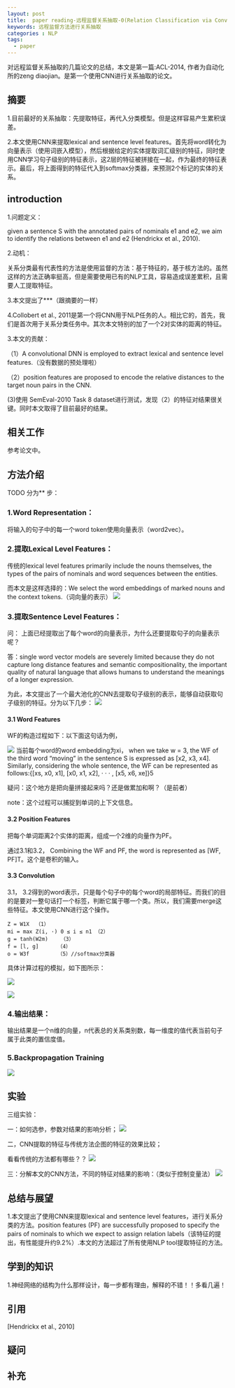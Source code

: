 ```yaml
---
layout: post
title:  paper reading-远程监督关系抽取-0(Relation Classification via Convolutional Deep Neural Network)
keywords: 远程监督方法进行关系抽取
categories : NLP
tags:
  - paper
---
```



对远程监督关系抽取的几篇论文的总结，本文是第一篇:ACL-2014, 作者为自动化所的zeng diaojian。是第一个使用CNN进行关系抽取的论文。


## 摘要
1.目前最好的关系抽取：先提取特征，再代入分类模型。但是这样容易产生累积误差。

2.本文使用CNN来提取lexical and sentence level features。首先将word转化为向量表示（使用词嵌入模型），然后根据给定的实体提取词汇级别的特征，同时使用CNN学习句子级别的特征表示，这2层的特征被拼接在一起，作为最终的特征表示。最后，将上面得到的特征代入到softmax分类器，来预测2个标记的实体的关系。


## introduction
1.问题定义：

given a sentence S with the annotated pairs of nominals e1 and e2, we aim
to identify the relations between e1 and e2 (Hendrickx et al., 2010).

2.动机：

关系分类最有代表性的方法是使用监督的方法：基于特征的，基于核方法的。虽然这样的方法正确率挺高，但是需要使用已有的NLP工具，容易造成误差累积，且需要人工提取特征。

3.本文提出了***（跟摘要的一样）

4.Collobert et al., 2011是第一个将CNN用于NLP任务的人。相比它的，首先，我们是首次用于关系分类任务中。其次本文特别的加了一个2对实体的距离的特征。

3.本文的贡献：

（1）A convolutional DNN is employed to extract lexical and sentence level features.（没有数据的预处理啦）

（2）position features are proposed to encode the relative distances to the target noun pairs in the CNN.

 (3)使用 SemEval-2010 Task 8 dataset进行测试，发现（2）的特征对结果很关键。同时本文取得了目前最好的结果。

## 相关工作

参考论文中。

## 方法介绍

TODO
分为** 步：

### 1.Word Representation：

将输入的句子中的每一个word token使用向量表示（word2vec）。

### 2.提取Lexical Level Features：

传统的lexical level features primarily include the nouns themselves, the types of the pairs of nominals and word sequences between the entities.

而本文是这样选择的：We select the word embeddings of marked nouns and the context tokens.（词向量的表示）
![](/images/NLP/CNN-4.png)

### 3.提取Sentence Level Features：

问： 上面已经提取出了每个word的向量表示，为什么还要提取句子的向量表示呢？

答：single word vector models are severely limited because they do not capture long distance features and semantic compositionality, the important quality of natural language that allows humans to understand the meanings
of a longer expression.

为此，本文提出了一个最大池化的CNN去提取句子级别的表示，能够自动获取句子级别的特征。分为以下几步：
![](/images/NLP/CNN-5.png)

#### 3.1 Word Features

WF的构造过程如下：以下面这句话为例，

![](/images/NLP/CNN-6.png)
当前每个word的word embedding为xi， when we take w = 3, the WF of the third word “moving”
in the sentence S is expressed as [x2, x3, x4]. Similarly, considering the whole sentence, the WF can be
represented as follows:{[xs, x0, x1], [x0, x1, x2], · · · , [x5, x6, xe]}5

疑问：这个地方是把向量拼接起来吗？还是做累加和啊？（是前者）

note：这个过程可以捕捉到单词的上下文信息。

#### 3.2 Position Features

把每个单词距离2个实体的距离，组成一个2维的向量作为PF。

通过3.1和3.2， Combining the WF and PF, the word is represented as [WF, PF]T。这个是卷积的输入。

#### 3.3 Convolution

3.1， 3.2得到的word表示，只是每个句子中的每个word的局部特征。而我们的目的是要对一整句话打一个标签，判断它属于哪一个类。所以，我们需要merge这些特征。本文使用CNN进行这个操作。


  	Z = W1X  （1）
  	mi = max Z(i, ·) 0 ≤ i ≤ n1 （2）
  	g = tanh(W2m)    （3）
  	f = [l, g]      （4）
  	o = W3f         （5）//softmax分类器

具体计算过程的模拟，如下图所示：

![](/images/NLP/CNN-7.jpg)

![](/images/NLP/CNN-8.jpg)



### 4.输出结果：

输出结果是一个n维的向量，n代表总的关系类别数，每一维度的值代表当前句子属于此类的置信度值。


### 5.Backpropagation Training

![](/images/NLP/CNN-9.png)


## 实验

三组实验：

一：如何选参，参数对结果的影响分析；
![](/images/NLP/CNN-3.png)

二，CNN提取的特征与传统方法企图的特征的效果比较；

看看传统的方法都有哪些？？
![](/images/NLP/CNN-2.png)

三：分解本文的CNN方法，不同的特征对结果的影响：（类似于控制变量法）
![](/images/NLP/CNN-1.png)

## 总结与展望

1.本文提出了使用CNN来提取lexical and sentence level features，进行关系分类的方法。position features (PF) are successfully proposed to specify the pairs of nominals to which we expect to assign relation labels（该特征的提出，有性能提升约9.2%）.本文的方法超过了所有使用NLP tool提取特征的方法。 


## 学到的知识

1.神经网络的结构为什么那样设计，每一步都有理由，解释的不错！！多看几遍！


## 引用

[Hendrickx et al., 2010]




## 疑问



## 补充



    